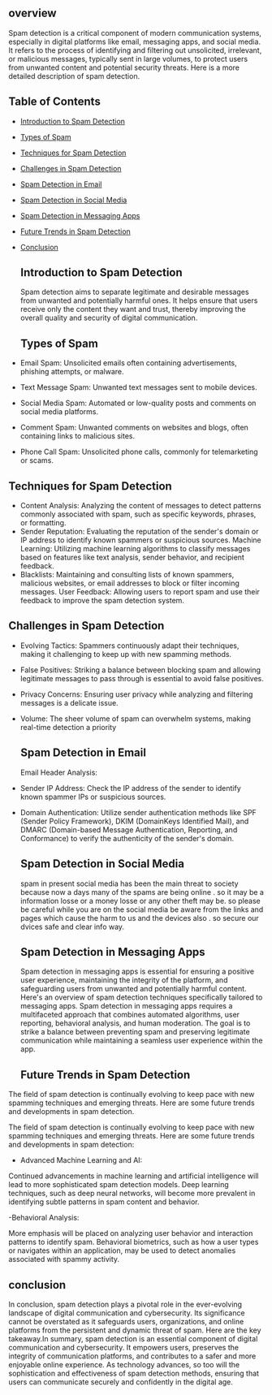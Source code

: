 ## overview


Spam detection is a critical component of modern communication systems, especially in digital platforms like email, messaging apps, and social media. It refers to the process of identifying and filtering out unsolicited, irrelevant, or malicious messages, typically sent in large volumes, to protect users from unwanted content and potential security threats. Here is a more detailed description of spam detection.

## Table of Contents

- [Introduction to Spam Detection](#IntroductiontoSpamDetection)
- [Types of Spam](#TypesofSpam)
- [Techniques for Spam Detection](#TechniquesforSpamDetection)
- [Challenges in Spam Detection](#ChallengesinSpamSetection)
- [Spam Detection in Email](#SpamDetectioninEmail)
- [Spam Detection in Social Media](#SpamDetectioninSocialMedia)
- [Spam Detection in Messaging Apps](#SpamDetectioninMessagingApps)
- [Future Trends in Spam Detection](#FutureTrendsinSpamDetection)
- [Conclusion](#concluison)

  ## Introduction to Spam Detection
  Spam detection aims to separate legitimate and desirable messages from unwanted and potentially harmful ones. It helps ensure that users receive only the content they want and trust, thereby improving the overall quality and security of digital communication.

  ## Types of Spam
 - Email Spam: Unsolicited emails often containing advertisements, phishing attempts, or malware.
- Text Message Spam: Unwanted text messages sent to mobile devices.
- Social Media Spam: Automated or low-quality posts and comments on social media platforms.
- Comment Spam: Unwanted comments on websites and blogs, often containing links to malicious sites.
- Phone Call Spam: Unsolicited phone calls, commonly for telemarketing or scams.

## Techniques for Spam Detection
- Content Analysis: Analyzing the content of messages to detect patterns commonly associated with spam, such as specific keywords, phrases, or formatting.
- Sender Reputation: Evaluating the reputation of the sender's domain or IP address to identify known spammers or suspicious sources.
Machine Learning: Utilizing machine learning algorithms to classify messages based on features like text analysis, sender behavior, and recipient feedback.
- Blacklists: Maintaining and consulting lists of known spammers, malicious websites, or email addresses to block or filter incoming messages.
User Feedback: Allowing users to report spam and use their feedback to improve the spam detection system.

##  Challenges in Spam Detection
- Evolving Tactics: Spammers continuously adapt their techniques, making it challenging to keep up with new spamming methods.
- False Positives: Striking a balance between blocking spam and allowing legitimate messages to pass through is essential to avoid false positives.
- Privacy Concerns: Ensuring user privacy while analyzing and filtering messages is a delicate issue.
- Volume: The sheer volume of spam can overwhelm systems, making real-time detection a priority

  ##  Spam Detection in Email
  Email Header Analysis:

- Sender IP Address: Check the IP address of the sender to identify known spammer IPs or suspicious sources.
- Domain Authentication: Utilize sender authentication methods like SPF (Sender Policy Framework), DKIM (DomainKeys Identified Mail), and DMARC (Domain-based Message Authentication, Reporting, and Conformance) to verify the authenticity of the sender's domain.

  ##  Spam Detection in Social Media
  spam in present social media has been the main threat to society because now a days many of the spams are being online . so it may be a information losse or a money losse or any other theft may be. so please be careful while you are on the social media be aware from the links and pages which cause the harm to us and the devices also . so secure our dvices safe and clear info way.

  ##  Spam Detection in Messaging Apps
  
  Spam detection in messaging apps is essential for ensuring a positive user experience, maintaining the integrity of the platform, and safeguarding users from unwanted and potentially harmful content. Here's an overview of spam detection techniques specifically tailored to messaging apps.
  Spam detection in messaging apps requires a multifaceted approach that combines automated algorithms, user reporting, behavioral analysis, and human moderation. The goal is to strike a balance between preventing spam and preserving legitimate communication while maintaining a seamless user experience within the app.

  ## Future Trends in Spam Detection
  
The field of spam detection is continually evolving to keep pace with new spamming techniques and emerging threats. Here are some future trends and developments in spam detection.

The field of spam detection is continually evolving to keep pace with new spamming techniques and emerging threats. Here are some future trends and developments in spam detection:

- Advanced Machine Learning and AI:

Continued advancements in machine learning and artificial intelligence will lead to more sophisticated spam detection models.
Deep learning techniques, such as deep neural networks, will become more prevalent in identifying subtle patterns in spam content and behavior.

-Behavioral Analysis:

More emphasis will be placed on analyzing user behavior and interaction patterns to identify spam.
Behavioral biometrics, such as how a user types or navigates within an application, may be used to detect anomalies associated with spammy activity.

## conclusion

In conclusion, spam detection plays a pivotal role in the ever-evolving landscape of digital communication and cybersecurity. Its significance cannot be overstated as it safeguards users, organizations, and online platforms from the persistent and dynamic threat of spam. Here are the key takeaway.In summary, spam detection is an essential component of digital communication and cybersecurity. It empowers users, preserves the integrity of communication platforms, and contributes to a safer and more enjoyable online experience. As technology advances, so too will the sophistication and effectiveness of spam detection methods, ensuring that users can communicate securely and confidently in the digital age.







 

  
